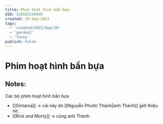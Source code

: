 ```yaml
---
title: Phim hoạt hình bẩn bựa
UID: 210929230049
created: 29-Sep-2021
tags:
  - 'created/2021/Sep/29'
  - 'garden🏡'
  - 'funny'
publish: False
---
```

# Phim hoạt hình bẩn bựa

## Notes:
Các bộ phim hoạt hình bẩn bựa
- [[Gintama]] -> cái này do [[Nguyễn Phước Thành|anh Thành]] giới thiệu nè.
- [[Rick and Morty]] -> cũng anh Thành
